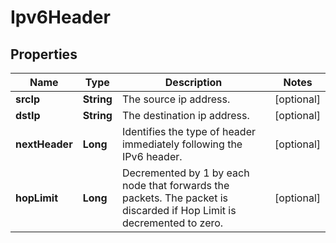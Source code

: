 # Ipv6Header

## Properties
Name | Type | Description | Notes
------------ | ------------- | ------------- | -------------
**srcIp** | **String** | The source ip address. |  [optional]
**dstIp** | **String** | The destination ip address. |  [optional]
**nextHeader** | **Long** | Identifies the type of header immediately following the IPv6 header. |  [optional]
**hopLimit** | **Long** | Decremented by 1 by each node that forwards the packets. The packet is discarded if Hop Limit is decremented to zero. |  [optional]
